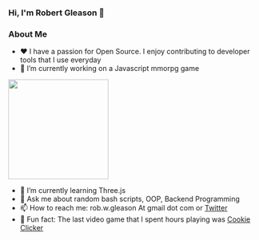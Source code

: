 ###  Hi, I'm Robert Gleason 👋

<!--
**robgleason/robgleason** is a ✨ _special_ ✨ repository because its `README.md` (this file) appears on your GitHub profile.

Here are some ideas to get you started:
-->
###  About Me
- ❤️ I have a passion for Open Source. I enjoy contributing to developer tools
      that I use everyday
- 🔭 I’m currently working on a Javascript mmorpg game 
 <img src="https://etherpets.xyz/nftpic/GithubOpenWorldz.PNG" style="width:200px;">

- 🌱 I’m currently learning Three.js
- 💬 Ask me about random bash scripts, OOP, Backend Programming
- 📫 How to reach me: rob.w.gleason At gmail dot com or <a href="https://twitter.com/robert_gleason">Twitter</a>
- 🍪 Fun fact: The last video game that I spent hours playing was <a href="https://store.steampowered.com/app/1454400/Cookie_Clicker/">Cookie Clicker</a>

